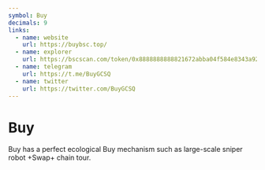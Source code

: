 ```yaml
---
symbol: Buy
decimals: 9
links:
  - name: website
    url: https://buybsc.top/
  - name: explorer
    url: https://bscscan.com/token/0x8888888888821672abba04f584e8343a9242b3aa
  - name: telegram
    url: https://t.me/BuyGCSQ
  - name: twitter
    url: https://twitter.com/BuyGCSQ
---
```


# Buy

Buy has a perfect ecological Buy mechanism such as large-scale sniper robot +Swap+ chain tour.
